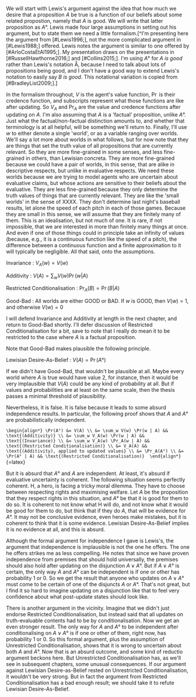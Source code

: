 We will start with Lewis's argument against the idea that how much we desire that a proposition $A$ be true is a function of our beliefs about some related propostion, namely that $A$ is good. We will write that latter proposition as $A°$. Lewis made four large assumptions in setting out his argument, but to state them we need a little formalism.[^I'm presenting here the argument from [#Lewis1996;], not the more complicated argument in [#Lewis1988;] offered. Lewis notes the argument is similar to one offered by [#ArloCostaEtAl1995;]. My presentation draws on the presentations in [#RussellHawthorne2016;] and [#Collins2015;]. I'm using $A°$ for _A is good_ rather than Lewis's notation Å, because I need to talk about lots of propositions being good, and I don't have a good way to extend Lewis's notation to easily say _B is good_. This notational variation is copied from [#BradleyList2009;].] 

In the formalism throughout, $V$ is the agent's value function, $\Pr$ is their credence function, and subscripts represent what those functions are like after updating. So $V_A$ and $\Pr_A$ are the value and credence functions after updating on $A$. I'm also assuming that $A$ is a 'factual' proposition, unlike $A°$. Just what the factual/non-factual distinction amounts to, and whether that terminology is at all helpful, will be something we'll return to. Finally, I'll use $w$ to either denote a single 'world', or as a variable ranging over worlds. We'll say a lot more about worlds in what follows, but for now note that they are things that set the truth value of all propositions that are currently relevant. So they are more fine-grained in some senses, and less fine-grained in others, than Lewisian concreta. They are more fine-grained because we could have a pair of worlds, in this sense, that are alike in descriptive respects, but unlike in evaluative respects. We need these worlds because we are trying to model agents who are uncertain about evaluative claims, but whose actions are sensitive to their beliefs about the evaluative. They are less fine-grained because they only determine the truth values of things that are currently relevant. They are like the 'small worlds' in the sense of XXXX. They don't determine last night's baseball results, let alone the speed of each pitch in each of those games. Because they are small in this sense, we will assume that they are finitely many of them. This is an idealisation, but not much of one. It is rare, if not impossible, that we are interested in more than finitely many things at once. And even if one of those things could in principle take an infinity of values (because, e.g., it is a continuous function like the speed of a pitch), the difference between a continuous function and a finite approximation to it will typically be negligible. All that said, onto the assumptions.

Invariance
:    $V_A(w) = V(w)$

Additivity
:    $V(A) = \sum_w V(w)\Pr(w | A)$

Restricted Conditionalisation
:    $\Pr_A(B) = \Pr(B | A)$

Good-Bad
:    All worlds are either GOOD or BAD. If $w$ is GOOD, then $V(w) = 1$, and otherwise $V(w) = 0$

I will defend Invariance and Additivity at length in the next chapter, and return to Good-Bad shortly. I'll defer discussion of Restricted Conditionalisation for a bit, save to note that I really do mean it to be restricted to the case where $A$ is a factual proposition. 

Note that Good-Bad makes plausible the following principle.

Lewisian Desire-As-Belief
:    $V(A) = \Pr(A°)$

If we didn't have Good-Bad, that wouldn't be plausible at all. Maybe every world where $A$ is true would have value 2, for instance, then it would be very implausible that $V(A)$ could be any kind of probability at all. But if values and probabilities are at least on the same scale, then the thesis passes a minimal threshold of plausibility. 

Nevertheless, it is false. It is false because it leads to some absurd independence results. In particular, the following proof shows that $A$ and $A°$ are probabilistically independent.

``
\begin{align*}
\Pr(A°) &= V(A) \\
        &= \sum_w V(w) \Pr(w | A) && \text{(Additivity)} \\
        &= \sum_w V_A(w) \Pr(w | A) && \text{(Invariance)} \\
        &= \sum_w V_A(w) \Pr_A(w | A) && \text{(Restricted Conditionalisation)} \\
        &= V_A(A) && \text{(Additivity), applied to updated values} \\
        &= \Pr_A(A°) \\
        &= \Pr(A° | A) && \text{(Restricted Conditionalisation)} 
\end{align*}
``{=latex}

But it is absurd that $A°$ and $A$ are independent. At least, it's absurd if evaluative uncertainty is coherent. The following situation seems perfectly coherent. H, a hero, is facing a tricky moral dilemma. They have to choose between respecting rights and maximising welfare. Let $A$ be the proposition that they respect rights in this situation, and $A°$ be that it is good for them to do so. It is coherent to not know what H will do, and not know what it would be good for them to do, but think that if they do $A$, that will be evidence for $A°$. It may not be conclusive evidence, even heroes make mistakes, but it is coherent to think that it is some evidence. Lewisian Desire-As-Belief implies it is no evidence at all, and this is absurd.

Although the formal argument for independence I gave is Lewis's, the argument that independence is implausible is not the one he offers. The one he offers strikes me as less compelling. He notes that since we have proven independence from premises that should hold universally, the premises should also hold after updating on the disjunction $A \vee A°$. But if $A \vee A°$ is certain, the only way $A$ and $A°$ can be independent is if one or other has probability 1 or 0. So we get the result that anyone who updates on $A \vee A°$ must come to be certain of one of the disjuncts $A$ or $A°$. That's not great, but I find it so hard to imagine updating on a disjunction like that to feel very confidence about what post-update states should look like. 

There is another argument in the vicinity. Imagine that we didn't just endorse Restricted Conditionalisation, but instead said that all updates on truth-evaluable contents had to be by conditionalisation. Now we get an even stronger result. The only way for $A$ and $A°$ to be independent after conditionalising on $A \vee A°$ is if one or other of them, right now, has probability 1 or 0. So this formal argument, plus the assumption of Unrestricted Conditionalisation, shows that it is wrong to uncertain about both $A$ and $A°$. Now that is an absurd outcome, and some kind of reductio argument beckons here. But Unrestricted Conditionalisation has, as we'll see in subsequent chapters, some unusual consequences. If our argument against Lewisian Desire-as-Belief rested on Unrestricted Conditionalisation, it wouldn't be very strong. But in fact the argument from Restricted Conditionalisation has a bad enough result; we should take it to refute Lewisian Desire-As-Belief.